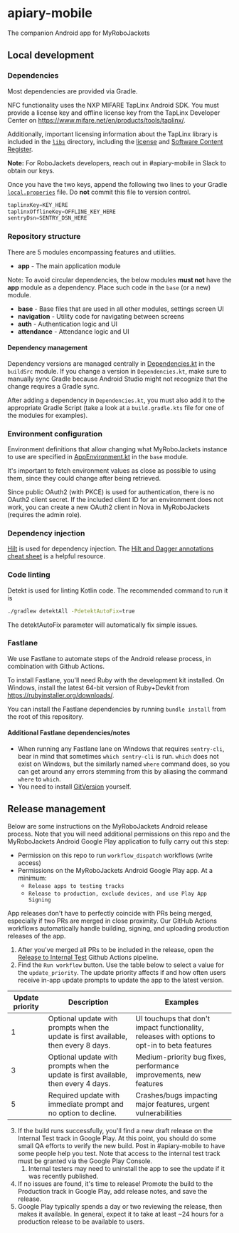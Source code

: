 # apiary-mobile

The companion Android app for MyRoboJackets

## Local development

### Dependencies

Most dependencies are provided via Gradle.

NFC functionality uses the NXP MIFARE TapLinx Android SDK.  You must provide a license key and offline
license key from the TapLinx Developer Center on https://www.mifare.net/en/products/tools/taplinx/.

Additionally, important licensing information about the TapLinx library is included in the [`libs`](libs)
directory, including the [license](libs/LA_OPT_NXP_Software_License.txt)
and [Software Content Register](libs/Taplinx_Android_SDK_SCR.txt).

**Note:** For RoboJackets developers, reach out in #apiary-mobile in Slack to obtain our keys.

Once you have the two keys, append the following two lines to your Gradle [`local.properies`](local.properties)
file.  Do **not** commit this file to version control.

```groovy
taplinxKey=KEY_HERE
taplinxOfflineKey=OFFLINE_KEY_HERE
sentryDsn=SENTRY_DSN_HERE
```

### Repository structure

There are 5 modules encompassing features and utilities.

- **app** - The main application module

Note: To avoid circular dependencies, the below modules **must not** have the **app** module as a
dependency.  Place such code in the `base` (or a new) module.

- **base** - Base files that are used in all other modules, settings screen UI
- **navigation** - Utility code for navigating between screens
- **auth** - Authentication logic and UI
- **attendance** - Attendance logic and UI

#### Dependency management

Dependency versions are managed centrally in
[Dependencies.kt](buildSrc/src/main/java/Dependencies.kt) in the `buildSrc` module.  If you change
a version in `Dependencies.kt`, make sure to manually sync Gradle because Android Studio might not
recognize that the change requires a Gradle sync.

After adding a dependency in `Dependencies.kt`, you must also add it to the appropriate Gradle
Script (take a look at a `build.gradle.kts` file for one of the modules for examples).

### Environment configuration

Environment definitions that allow changing what MyRoboJackets instance to use are specified in
[AppEnvironment.kt](base/src/main/java/org/robojackets/apiary/base/AppEnvironment.kt) in the `base`
module.

It's important to fetch environment values as close as possible to using them, since they could
change after being retrieved.

Since public OAuth2 (with PKCE) is used for authentication, there is no OAuth2 client secret.
If the included client ID for an environment does not work, you can create a new OAuth2 client
in Nova in MyRoboJackets (requires the admin role).

### Dependency injection

[Hilt](https://developer.android.com/training/dependency-injection/hilt-android) is used for
dependency injection.  The [Hilt and Dagger annotations cheat sheet](https://developer.android.com/training/dependency-injection/hilt-cheatsheet)
is a helpful resource.

### Code linting

Detekt is used for linting Kotlin code.  The recommended command to run it is

```bash
./gradlew detektAll -PdetektAutoFix=true
```

The detektAutoFix parameter will automatically fix simple issues.

### Fastlane

We use Fastlane to automate steps of the Android release process, in combination with Github Actions.

To install Fastlane, you'll need Ruby with the development kit installed.  On Windows, install
the latest 64-bit version of Ruby+Devkit from https://rubyinstaller.org/downloads/.

You can install the Fastlane dependencies by running `bundle install` from the root of this repository.

#### Additional Fastlane dependencies/notes
 - When running any Fastlane lane on Windows that requires `sentry-cli`, bear in mind that sometimes
`which sentry-cli` is run. `which` does not exist on Windows, but the similarly named `where`
command does, so you can get around any errors stemming from this by aliasing the command `where`
to `which`.
 - You need to install [GitVersion](https://github.com/GitTools/GitVersion) yourself.

## Release management

Below are some instructions on the MyRoboJackets Android release process. Note that you will need
additional permissions on this repo and the MyRoboJackets Android Google Play application to
fully carry out this step:
- Permission on this repo to run `workflow_dispatch` workflows (write access)
- Permissions on the MyRoboJackets Android Google Play app. At a minimum:
  - `Release apps to testing tracks`
  - `Release to production, exclude devices, and use Play App Signing`

App releases don't have to perfectly coincide with PRs being merged, especially if two PRs are
merged in close proximity. Our GitHub Actions workflows automatically handle building,
signing, and uploading production releases of the app.

1. After you've merged all PRs to be included in the release, open the [Release to Internal Test](https://github.com/RoboJackets/apiary-mobile/actions/workflows/internal-test-release.yml)
   Github Actions pipeline.
2. Find the `Run workflow` button. Use the table below to select a value for the `update_priority`.
   The update priority affects if and how often users receive in-app update prompts
to update the app to the latest version.

| Update priority | Description                                                                         | Examples                                                                                      |
|-----------------|-------------------------------------------------------------------------------------|-----------------------------------------------------------------------------------------------|
| 1               | Optional update with prompts when the update is first available, then every 8 days. | UI touchups that don't impact functionality, releases with options to opt-in to beta features |
| 3               | Optional update with prompts when the update is first available, then every 4 days. | Medium-priority bug fixes, performance improvements, new features                             |
| 5               | Required update with immediate prompt and no option to decline.                     | Crashes/bugs impacting major features, urgent vulnerabilities                                 |

3. If the build runs successfully, you'll find a new draft release on the Internal Test track in Google Play.
At this point, you should do some small QA efforts to verify the new build. Post in #apiary-mobile
to have some people help you test. Note that access to the internal test track must be granted via
the Google Play Console.
   1. Internal testers may need to uninstall the app to see the update if it was recently published.
4. If no issues are found, it's time to release! Promote the build to the Production track in
Google Play, add release notes, and save the release.
5. Google Play typically spends a day or two reviewing the release, then makes it available. In
general, expect it to take at least ~24 hours for a production release to be available to users.
